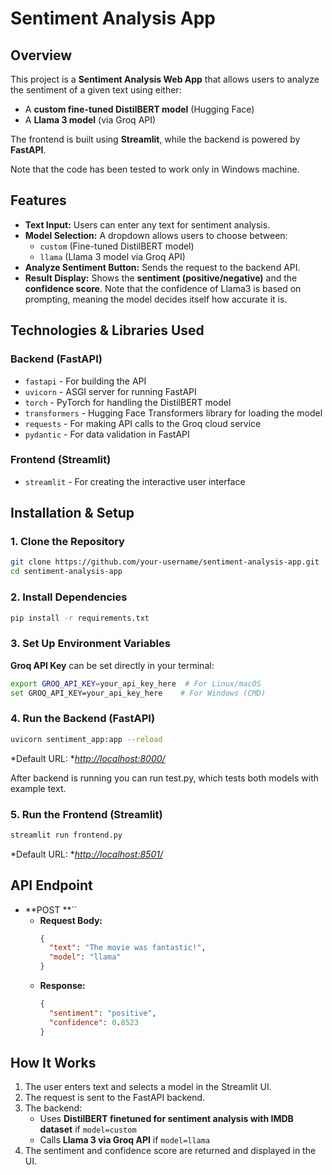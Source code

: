 # Sentiment Analysis App

## Overview

This project is a **Sentiment Analysis Web App** that allows users to analyze the sentiment of a given text using either:

- A **custom fine-tuned DistilBERT model** (Hugging Face)
- A **Llama 3 model** (via Groq API)

The frontend is built using **Streamlit**, while the backend is powered by **FastAPI**.

Note that the code has been tested to work only in Windows machine.

## Features

- **Text Input:** Users can enter any text for sentiment analysis.
- **Model Selection:** A dropdown allows users to choose between:
  - `custom` (Fine-tuned DistilBERT model)
  - `llama` (Llama 3 model via Groq API)
- **Analyze Sentiment Button:** Sends the request to the backend API.
- **Result Display:** Shows the **sentiment (positive/negative)** and the **confidence score**.
Note that the confidence of Llama3 is based on prompting, meaning the model decides itself how accurate it is.
## Technologies & Libraries Used

### Backend (FastAPI)

- `fastapi` - For building the API
- `uvicorn` - ASGI server for running FastAPI
- `torch` - PyTorch for handling the DistilBERT model
- `transformers` - Hugging Face Transformers library for loading the model
- `requests` - For making API calls to the Groq cloud service
- `pydantic` - For data validation in FastAPI

### Frontend (Streamlit)

- `streamlit` - For creating the interactive user interface

## Installation & Setup

### 1. Clone the Repository

```sh
git clone https://github.com/your-username/sentiment-analysis-app.git
cd sentiment-analysis-app
```

### 2. Install Dependencies

```sh
pip install -r requirements.txt
```

### 3. Set Up Environment Variables

 **Groq API Key** can be set directly in your terminal:

```sh
export GROQ_API_KEY=your_api_key_here  # For Linux/macOS
set GROQ_API_KEY=your_api_key_here    # For Windows (CMD)
```

### 4. Run the Backend (FastAPI)

```sh
uvicorn sentiment_app:app --reload
```

*Default URL: *[*http://localhost:8000/*](http://localhost:8000/)


After backend is running you can run test.py, which tests both models with example text. 

### 5. Run the Frontend (Streamlit)

```sh
streamlit run frontend.py
```

*Default URL: *[*http://localhost:8501/*](http://localhost:8501/)

## API Endpoint

- **POST **``
  - **Request Body:**
    ```json
    {
      "text": "The movie was fantastic!",
      "model": "llama"
    }
    ```
  - **Response:**
    ```json
    {
      "sentiment": "positive",
      "confidence": 0.8523
    }
    ```

## How It Works

1. The user enters text and selects a model in the Streamlit UI.
2. The request is sent to the FastAPI backend.
3. The backend:
   - Uses **DistilBERT finetuned for sentiment analysis with IMDB dataset** if `model=custom`
   - Calls **Llama 3 via Groq API** if `model=llama`
4. The sentiment and confidence score are returned and displayed in the UI.